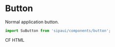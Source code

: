 # Button

Normal application button.

```js
import SuButton from 'sipaui/components/button';
```

<!-- STORY -->

CF HTML
